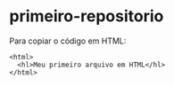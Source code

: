 # primeiro-repositorio

Para copiar o código em HTML:
```
<html>
  <hl>Meu primeiro arquivo em HTML</hl>
</html>
```
